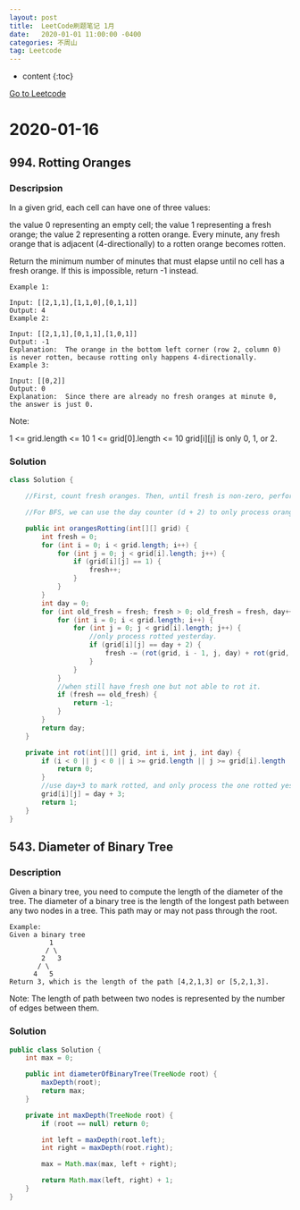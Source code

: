 ```yaml
---
layout: post
title:  LeetCode刷题笔记 1月
date:   2020-01-01 11:00:00 -0400
categories: 不周山
tag: Leetcode
---
```



* content
{:toc}

[Go to Leetcode](https://www.evernote.com/shard/s588/sh/3d35f48d-0506-4091-b714-2c7fd2cbe932/ffd5af217c35393980b68fbb86b3dc56)

# 2020-01-16
## 994. Rotting Oranges
### Descripsion
In a given grid, each cell can have one of three values:

the value 0 representing an empty cell;
the value 1 representing a fresh orange;
the value 2 representing a rotten orange.
Every minute, any fresh orange that is adjacent (4-directionally) to a rotten orange becomes rotten.

Return the minimum number of minutes that must elapse until no cell has a fresh orange.  If this is impossible, return -1 instead.

 
```
Example 1:

Input: [[2,1,1],[1,1,0],[0,1,1]]
Output: 4
Example 2:

Input: [[2,1,1],[0,1,1],[1,0,1]]
Output: -1
Explanation:  The orange in the bottom left corner (row 2, column 0) is never rotten, because rotting only happens 4-directionally.
Example 3:

Input: [[0,2]]
Output: 0
Explanation:  Since there are already no fresh oranges at minute 0, the answer is just 0.
```

Note:

1 <= grid.length <= 10
1 <= grid[0].length <= 10
grid[i][j] is only 0, 1, or 2.

### Solution
```java
class Solution {

	//First, count fresh oranges. Then, until fresh is non-zero, perform BFS to rot oranges, decreasing fresh. Count days (d) and return it in the end. If, after another day, fresh does not change, return -1.

	//For BFS, we can use the day counter (d + 2) to only process oranges that rotted yesterday.

    public int orangesRotting(int[][] grid) {
        int fresh = 0;
        for (int i = 0; i < grid.length; i++) {
            for (int j = 0; j < grid[i].length; j++) {
                if (grid[i][j] == 1) {
                    fresh++;
                }
            }
        }
        int day = 0;
        for (int old_fresh = fresh; fresh > 0; old_fresh = fresh, day++) {
            for (int i = 0; i < grid.length; i++) {
                for (int j = 0; j < grid[i].length; j++) {
                	//only process rotted yesterday.
                    if (grid[i][j] == day + 2) {
                        fresh -= (rot(grid, i - 1, j, day) + rot(grid, i + 1, j, day) + rot(grid, i, j - 1, day) + rot(grid, i, j + 1, day));
                    }
                }
            }
            //when still have fresh one but not able to rot it.
            if (fresh == old_fresh) {
                return -1;
            }
        }
        return day;
    }

    private int rot(int[][] grid, int i, int j, int day) {
        if (i < 0 || j < 0 || i >= grid.length || j >= grid[i].length || grid[i][j] != 1) {
            return 0;
        }
        //use day+3 to mark rotted, and only process the one rotted yesterday.
        grid[i][j] = day + 3;
        return 1;
    }
}
```

## 543. Diameter of Binary Tree
### Description
Given a binary tree, you need to compute the length of the diameter of the tree. The diameter of a binary tree is the length of the longest path between any two nodes in a tree. This path may or may not pass through the root.

```
Example:
Given a binary tree
          1
         / \
        2   3
       / \     
      4   5    
Return 3, which is the length of the path [4,2,1,3] or [5,2,1,3].
```
Note: The length of path between two nodes is represented by the number of edges between them.

### Solution
```java
public class Solution {
    int max = 0;

    public int diameterOfBinaryTree(TreeNode root) {
        maxDepth(root);
        return max;
    }

    private int maxDepth(TreeNode root) {
        if (root == null) return 0;

        int left = maxDepth(root.left);
        int right = maxDepth(root.right);

        max = Math.max(max, left + right);

        return Math.max(left, right) + 1;
    }
}

```